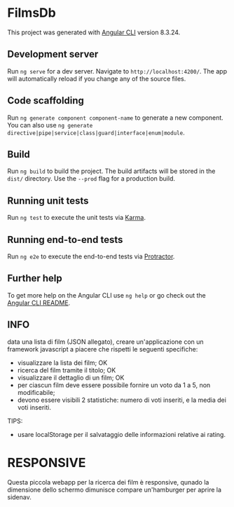 # FilmsDb

This project was generated with [Angular CLI](https://github.com/angular/angular-cli) version 8.3.24.

## Development server

Run `ng serve` for a dev server. Navigate to `http://localhost:4200/`. The app will automatically reload if you change any of the source files.

## Code scaffolding

Run `ng generate component component-name` to generate a new component. You can also use `ng generate directive|pipe|service|class|guard|interface|enum|module`.

## Build

Run `ng build` to build the project. The build artifacts will be stored in the `dist/` directory. Use the `--prod` flag for a production build.

## Running unit tests

Run `ng test` to execute the unit tests via [Karma](https://karma-runner.github.io).

## Running end-to-end tests

Run `ng e2e` to execute the end-to-end tests via [Protractor](http://www.protractortest.org/).

## Further help

To get more help on the Angular CLI use `ng help` or go check out the [Angular CLI README](https://github.com/angular/angular-cli/blob/master/README.md).


## INFO

data una lista di film (JSON allegato), creare un'applicazione con un framework javascript a piacere che rispetti le seguenti specifiche:
- visualizzare la lista dei film; OK
- ricerca del film tramite il titolo; OK
- visualizzare il dettaglio di un film; OK
- per ciascun film deve essere possibile fornire un voto da 1 a 5, non modificabile; 
- devono essere visibili 2 statistiche: numero di voti inseriti, e la media dei voti inseriti. 

TIPS:
- usare localStorage per il salvataggio delle informazioni relative ai rating.


# RESPONSIVE
Questa piccola webapp per la ricerca dei film è responsive, qunado la dimensione dello schermo dimunisce compare un'hamburger per aprire la sidenav.
